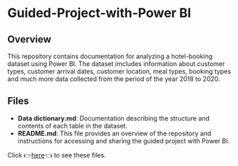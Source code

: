 # Guided-Project-with-Power BI
## Overview
This repository contains documentation for analyzing a hotel-booking dataset using Power BI. The dataset imcludes information about customer types, customer arrival dates, customer location, meal types, booking types and much more data collected from the period of the year 2018 to 2020.
## Files
- **Data dictionary.md**: Documentation describing the structure and contents of each table in the dataset.
- **README.md**: This file provides an overview of the repository and instructions for accessing and sharing the guided project with Power BI.

Click 👉[here](https://drive.google.com/drive/folders/1ylgna8ygMuxMlXAbzl1F-It-ZbyxWcXN?usp=sharing)👈 to see these files.
